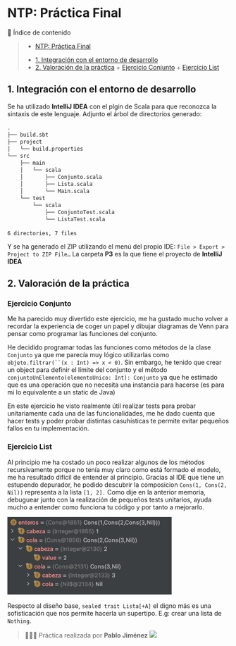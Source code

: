 # NTP: Práctica Final


📇 Índice de contenido
> - [NTP: Práctica Final](#ntp--pr-ctica-final)
>  * [1. Integración con el entorno de desarrollo](#1-integraci-n-con-el-entorno-de-desarrollo)
>  * [2. Valoración de la práctica](#2-valoraci-n-de-la-pr-ctica)
    + [Ejercicio Conjunto](#ejercicio-conjunto)
    + [Ejercicio List](#ejercicio-list)



## 1. Integración con el entorno de desarrollo

Se ha utilizado **IntelliJ IDEA** con el plgin de Scala para que reconozca la sintaxis de este lenguaje. Adjunto el árbol de directorios generado:

```
.
├── build.sbt
├── project
│   └── build.properties
└── src
    ├── main
    │   └── scala
    │       ├── Conjunto.scala
    │       ├── Lista.scala
    │       └── Main.scala
    └── test
        └── scala
            ├── ConjuntoTest.scala
            └── ListaTest.scala

6 directories, 7 files
```

Y se ha generado el ZIP utilizando el menú del propio IDE: `File > Export > Project to ZIP File…` La carpeta **P3** es la que tiene el proyecto de **IntelliJ IDEA**

## 2. Valoración de la práctica

### Ejercicio Conjunto

Me ha parecido muy divertido este ejercicio, me ha gustado mucho volver a recordar la experiencia de coger un papel y dibujar diagramas de Venn para pensar como programar las funciones del conjunto.

He decidido programar todas las funciones como métodos de la clase `Conjunto` ya que me parecía muy lógico utilizarlas como `objeto.filtrar(``(x : Int) => x < 0)`. Sin embargo, he tenido que crear un object para definir el límite del conjunto y el método `conjuntoUnElemento(elementoUnico: Int): Conjunto` ya que he estimado que es una operación que no necesita una instancia para hacerse (es para mi lo equivalente a un static de Java)

En este ejercicio he visto realmente útil realizar tests para probar unitariamente cada una de las funcionalidades, me he dado cuenta que hacer tests y poder probar distintas casuhísticas te permite evitar pequeños fallos en tu implementación.

### Ejercicio List

Al principio me ha costado un poco realizar algunos de los métodos recursivamente porque no tenía muy claro como está formado el modelo, me ha resultado difícil de entender al principio. Gracias al IDE que tiene un estupendo depurador, he podido descubrir la composicion `Cons(1, Cons(2, Nil))` representa a la lista `[1, 2].` Como dije en la anterior memoria, debuguear junto con la realización de pequeños tests unitarios, ayuda mucho a entender como funciona tu código y por tanto a mejorarlo.

![IMG](Untitled.png)

Respecto al diseño base, `sealed trait Lista[+A]` el digno más es una sofisticación que nos permite hacerla un supertipo. E.g: crear una lista de `Nothing`.


> 👨🏻‍💻 Práctica realizada por **Pablo Jiménez**  <a href="mailto:pablojjimenez0@gmail.com"><img src="https://img.shields.io/badge/pablojjimenez0@gmail.com-c14438?style=flat&logo=Gmail&logoColor=white&link=mailto:pablojjimenez0@gmail.com"></a>
